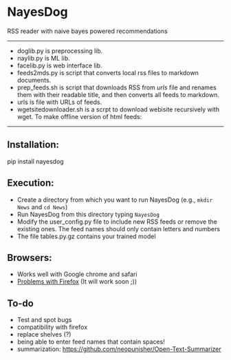 # NayesDog
RSS reader with naive bayes powered recommendations

---

- doglib.py is preprocessing lib.
- naylib.py is ML lib.
- facelib.py is web interface lib.
- feeds2mds.py is script that converts local rss files to markdown documents.
- prep_feeds.sh is script that downloads RSS from *urls* file and renames them with their readable title, and then converts all feeds to markdown.
- urls is file with URLs of feeds.
- wgetsitedownloader.sh is a scrpt to download webisite recursively with wget. To make offline version of html feeds:

---
## Installation:

pip install nayesdog

## Execution:

+ Create a directory from which you want to run NayesDog  (e.g., `mkdir News` and `cd News`)
+ Run NayesDog from this directory typing `NayesDog`
+ Modify the user_config.py file to include new RSS feeds or remove the existing ones. The feed names should only contain letters and numbers
+ The file tables.py.gz contains your trained model

## Browsers:
 
+ Works well with Google chrome and safari
+ [Problems with Firefox](https://bugzilla.mozilla.org/show_bug.cgi?id=583211) (It will work soon ;))

## To-do

* Test and spot bugs
* compatibility with firefox
* replace shelves (?)
* being able to enter feed names that contain spaces!
* summarization: https://github.com/neopunisher/Open-Text-Summarizer